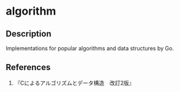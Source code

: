 # algorithm

## Description
Implementations for popular algorithms and data structures by Go.

## References 
1. 『Cによるアルゴリズムとデータ構造　改訂2版』
